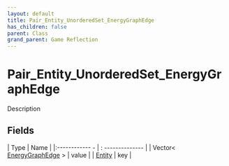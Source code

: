 ```yaml
---
layout: default
title: Pair_Entity_UnorderedSet_EnergyGraphEdge
has_children: false
parent: Class
grand_parent: Game Reflection
---
```

# Pair_Entity_UnorderedSet_EnergyGraphEdge
Description 

## Fields
| Type | Name |
|:------------ - | : -------------- |
| Vector< [EnergyGraphEdge](game-reflection/classes/energy_graph_edge.md) > | value |
| [Entity](game-reflection/classes/entity.md) | key |
